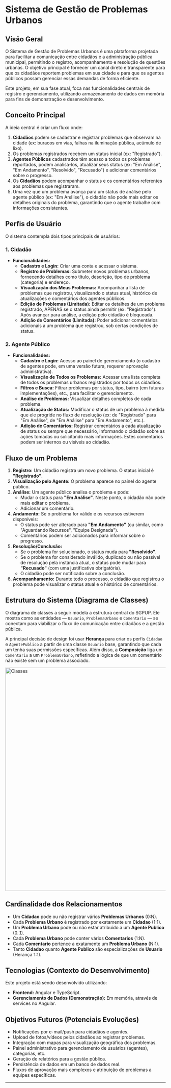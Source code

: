 # Sistema de Gestão de Problemas Urbanos

## Visão Geral

O Sistema de Gestão de Problemas Urbanos é uma plataforma projetada para facilitar a comunicação entre cidadãos e a administração pública municipal, permitindo o registro, acompanhamento e resolução de questões urbanas. O objetivo principal é fornecer um canal direto e transparente para que os cidadãos reportem problemas em sua cidade e para que os agentes públicos possam gerenciar essas demandas de forma eficiente.

Este projeto, em sua fase atual, foca nas funcionalidades centrais de registro e gerenciamento, utilizando armazenamento de dados em memória para fins de demonstração e desenvolvimento.

## Conceito Principal

A ideia central é criar um fluxo onde:

1.  **Cidadãos** podem se cadastrar e registrar problemas que observam na cidade (ex: buracos em vias, falhas na iluminação pública, acúmulo de lixo).
2.  Os problemas registrados recebem um status inicial (ex: "Registrado").
3.  **Agentes Públicos** cadastrados têm acesso a todos os problemas reportados, podem analisá-los, atualizar seus status (ex: "Em Análise", "Em Andamento", "Resolvido", "Recusado") e adicionar comentários sobre o progresso.
4.  Os **Cidadãos** podem acompanhar o status e os comentários referentes aos problemas que registraram.
5.  Uma vez que um problema avança para um status de análise pelo agente público (ex: "Em Análise"), o cidadão não pode mais editar os detalhes originais do problema, garantindo que o agente trabalhe com informações consistentes.

## Perfis de Usuário

O sistema contempla dois tipos principais de usuários:

### 1. Cidadão

*   **Funcionalidades:**
    *   **Cadastro e Login:** Criar uma conta e acessar o sistema.
    *   **Registro de Problemas:** Submeter novos problemas urbanos, fornecendo detalhes como título, descrição, tipo de problema (categoria) e endereço.
    *   **Visualização dos Meus Problemas:** Acompanhar a lista de problemas que registrou, visualizando o status atual, histórico de atualizações e comentários dos agentes públicos.
    *   **Edição de Problemas (Limitada):** Editar os detalhes de um problema registrado, APENAS se o status ainda permitir (ex: "Registrado"). Após avançar para análise, a edição pelo cidadão é bloqueada.
    *   **Adição de Comentários (Limitada):** Poder adicionar comentários adicionais a um problema que registrou, sob certas condições de status.

### 2. Agente Público

*   **Funcionalidades:**
    *   **Cadastro e Login:** Acesso ao painel de gerenciamento (o cadastro de agentes pode, em uma versão futura, requerer aprovação administrativa).
    *   **Visualização de Todos os Problemas:** Acessar uma lista completa de todos os problemas urbanos registrados por todos os cidadãos.
    *   **Filtros e Busca:** Filtrar problemas por status, tipo, bairro (em futuras implementações), etc., para facilitar o gerenciamento.
    *   **Análise de Problemas:** Visualizar detalhes completos de cada problema.
    *   **Atualização de Status:** Modificar o status de um problema à medida que ele progride no fluxo de resolução (ex: de "Registrado" para "Em Análise", de "Em Análise" para "Em Andamento", etc.).
    *   **Adição de Comentários:** Registrar comentários a cada atualização de status ou sempre que necessário, informando o cidadão sobre as ações tomadas ou solicitando mais informações. Estes comentários podem ser internos ou visíveis ao cidadão.

## Fluxo de um Problema

1.  **Registro:** Um cidadão registra um novo problema. O status inicial é **"Registrado"**.
2.  **Visualização pelo Agente:** O problema aparece no painel do agente público.
3.  **Análise:** Um agente público analisa o problema e pode:
    *   Mudar o status para **"Em Análise"**. Neste ponto, o cidadão não pode mais editar o problema.
    *   Adicionar um comentário.
4.  **Andamento:** Se o problema for válido e os recursos estiverem disponíveis:
    *   O status pode ser alterado para **"Em Andamento"** (ou similar, como "Aguardando Recursos", "Equipe Designada").
    *   Comentários podem ser adicionados para informar sobre o progresso.
5.  **Resolução/Conclusão:**
    *   Se o problema for solucionado, o status muda para **"Resolvido"**.
    *   Se o problema for considerado inválido, duplicado ou não passível de resolução pela instância atual, o status pode mudar para **"Recusado"** (com uma justificativa obrigatória).
    *   O cidadão pode ser notificado sobre a conclusão.
6.  **Acompanhamento:** Durante todo o processo, o cidadão que registrou o problema pode visualizar o status atual e o histórico de comentários.


## Estrutura do Sistema (Diagrama de Classes)

O diagrama de classes a seguir modela a estrutura central do SGPUP. Ele mostra como as entidades — `Usuario`, `ProblemaUrbano` e `Comentario` — se conectam para viabilizar o fluxo de comunicação entre cidadãos e a gestão pública.

A principal decisão de design foi usar **Herança** para criar os perfis `Cidadao` e `AgentePublico` a partir de uma classe `Usuario` base, garantindo que cada um tenha suas permissões específicas. Além disso, a **Composição** liga  um `Comentario` a um `ProblemaUrbano`, refletindo a lógica de que um comentário não existe sem um problema associado.

<img src="https://github.com/user-attachments/assets/ba6cd1fa-92bb-4735-946b-1a7522ed6cc7" alt="Classes" width="700"/>

## Cardinalidade dos Relacionamentos

- Um **Cidadao** pode ou não registrar vários **Problemas Urbanos** (0:N).
- Cada **Problema Urbano** é registrado por exatamente um **Cidadao** (1:1).
- Um **Problema Urbano** pode ou não estar atribuído a um **Agente Publico** (0..1).
- Cada **Problema Urbano** pode conter vários **Comentarios** (1:N).
- Cada **Comentario** pertence a exatamente um **Problema Urbano** (N:1).
- Tanto **Cidadao** quanto **Agente Publico** são especializações de **Usuario** (Herança 1:1).


## Tecnologias (Contexto do Desenvolvimento)

Este projeto está sendo desenvolvido utilizando:

*   **Frontend:** Angular e TypeScript.
*   **Gerenciamento de Dados (Demonstração):** Em memória, através de services no Angular.


## Objetivos Futuros (Potenciais Evoluções)

*   Notificações por e-mail/push para cidadãos e agentes.
*   Upload de fotos/vídeos pelos cidadãos ao registrar problemas.
*   Integração com mapas para visualização geográfica dos problemas.
*   Painel administrativo para gerenciamento de usuários (agentes), categorias, etc.
*   Geração de relatórios para a gestão pública.
*   Persistência de dados em um banco de dados real.
*   Fluxos de aprovação mais complexos e atribuição de problemas a equipes específicas.

---
